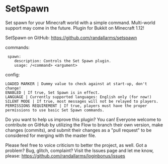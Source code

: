 # SetSpawn

Set spawn for your Minecraft world with a simple command. Multi-world support may come in the future. Plugin for Bukkit on Minecraft 1.12!

SetSpawn on GitHub: https://github.com/randallarms/setspawn

commands: 

     spawn:
        description: Controls the Set Spawn plugin.
        usage: /<command> <argument>
        
config:

    LOADED MARKER | Dummy value to check against at start-up, don't change!
    ENABLED | If true, Set Spawn is in effect.
    LANGUAGE | Currently supported languages: English only (for now!)
    SILENT MODE | If true, most messages will not be relayed to players.
    PERMISSIONS REQUIREMENT | If true, players must have the proper permissions to use basic Set Spawn commands.

Do you want to help us improve this plugin? You can! Everyone welcome to contribute on GitHub by utilizing the Flow to branch their own version, make changes (commits), and submit their changes as a "pull request" to be considered for merging with the master file.

Please feel free to voice criticism to better the project, as well. Got a problem? Bug, glitch, complaint? Visit the Issues page and let me know, please: https://github.com/randallarms/loginbonus/issues
